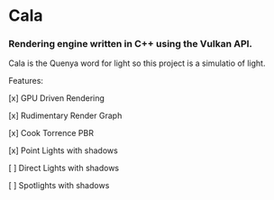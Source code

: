 # Cala

### Rendering engine written in C++ using the Vulkan API.

Cala is the Quenya word for light so this project is a simulatio of light.

Features:

[x] GPU Driven Rendering

[x] Rudimentary Render Graph

[x] Cook Torrence PBR

[x] Point Lights with shadows

[ ] Direct Lights with shadows

[ ] Spotlights with shadows
